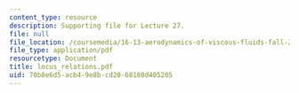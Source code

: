 ```yaml
---
content_type: resource
description: Supporting file for Lecture 27.
file: null
file_location: /coursemedia/16-13-aerodynamics-of-viscous-fluids-fall-2003/70b8e6d5acb49e8bcd2068180d405205_locus_relations.pdf
file_type: application/pdf
resourcetype: Document
title: locus_relations.pdf
uid: 70b8e6d5-acb4-9e8b-cd20-68180d405205
---
```


